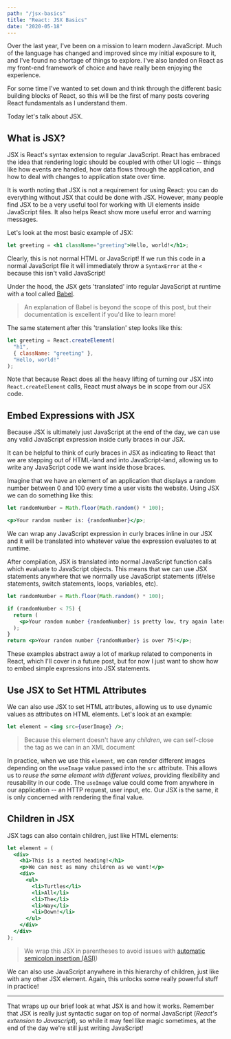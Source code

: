 ```yaml
---
path: "/jsx-basics"
title: "React: JSX Basics"
date: "2020-05-18"
---
```


Over the last year, I've been on a mission to learn modern JavaScript. Much of the language has changed and improved since my initial exposure to it, and I've found no shortage of things to explore. I've also landed on React as my front-end framework of choice and have really been enjoying the experience.

For some time I've wanted to set down and think through the different basic building blocks of React, so this will be the first of many posts covering React fundamentals as I understand them.

Today let's talk about JSX.

## What is JSX?

JSX is React's syntax extension to regular JavaScript. React has embraced the idea that rendering logic should be coupled with other UI logic -- things like how events are handled, how data flows through the application, and how to deal with changes to application state over time.

It is worth noting that JSX is not a requirement for using React: you can do everything without JSX that could be done with JSX. However, many people find JSX to be a very useful tool for working with UI elements inside JavaScript files. It also helps React show more useful error and warning messages.

Let's look at the most basic example of JSX:

```jsx
let greeting = <h1 className="greeting">Hello, world!</h1>;
```

Clearly, this is not normal HTML or JavaScript! If we run this code in a normal JavaScript file it will immediately throw a `SyntaxError` at the `<` because this isn't valid JavaScript!

Under the hood, the JSX gets 'translated' into regular JavaScript at runtime with a tool called [Babel](https://babeljs.io/docs/en/).

> An explanation of Babel is beyond the scope of this post, but their documentation is excellent if you'd like to learn more!

The same statement after this 'translation' step looks like this:

```jsx
let greeting = React.createElement(
  "h1",
  { className: "greeting" },
  "Hello, world!"
);
```

Note that because React does all the heavy lifting of turning our JSX into `React.createElement` calls, React must always be in scope from our JSX code.

## Embed Expressions with JSX

Because JSX is ultimately just JavaScript at the end of the day, we can use any valid JavaScript expression inside curly braces in our JSX.

It can be helpful to think of curly braces in JSX as indicating to React that we are stepping out of HTML-land and into JavaScript-land, allowing us to write any JavaScript code we want inside those braces.

Imagine that we have an element of an application that displays a random number between 0 and 100 every time a user visits the website. Using JSX we can do something like this:

```jsx
let randomNumber = Math.floor(Math.random() * 100);

<p>Your random number is: {randomNumber}</p>;
```

We can wrap any JavaScript expression in curly braces inline in our JSX and it will be translated into whatever value the expression evaluates to at runtime.

After compilation, JSX is translated into normal JavaScript function calls which evaluate to JavaScript objects. This means that we can use JSX statements anywhere that we normally use JavaScript statements (if/else statements, switch statements, loops, variables, etc).

```jsx
let randomNumber = Math.floor(Math.random() * 100);

if (randomNumber < 75) {
  return (
    <p>Your random number {randomNumber} is pretty low, try again later!</p>
  );
}
return <p>Your random number {randomNumber} is over 75!</p>;
```

These examples abstract away a lot of markup related to components in React, which I'll cover in a future post, but for now I just want to show how to embed simple expressions into JSX statements.

## Use JSX to Set HTML Attributes

We can also use JSX to set HTML attributes, allowing us to use dynamic values as attributes on HTML elements. Let's look at an example:

```jsx
let element = <img src={userImage} />;
```

> Because this element doesn't have any _children_, we can self-close the tag as we can in an XML document

In practice, when we use this `element`, we can render different images depending on the `useImage` value passed into the `src` attribute. This allows us to _reuse the same element with different values_, providing flexibility and reusability in our code. The `useImage` value could come from anywhere in our application -- an HTTP request, user input, etc. Our JSX is the same, it is only concerned with rendering the final value.

## Children in JSX

JSX tags can also contain children, just like HTML elements:

```jsx
let element = (
  <div>
    <h1>This is a nested heading!</h1>
    <p>We can nest as many children as we want!</p>
    <div>
      <ul>
        <li>Turtles</li>
        <li>All</li>
        <li>The</li>
        <li>Way</li>
        <li>Down!</li>
      </ul>
    </div>
  </div>
);
```

> We wrap this JSX in parentheses to avoid issues with [automatic semicolon insertion (ASI)](https://stackoverflow.com/questions/2846283/what-are-the-rules-for-javascripts-automatic-semicolon-insertion-asi))

We can also use JavaScript anywhere in this hierarchy of children, just like with any other JSX element. Again, this unlocks some really powerful stuff in practice!

<hr>

That wraps up our brief look at what JSX is and how it works. Remember that JSX is really just syntactic sugar on top of normal JavaScript (_React's extension to Javascript_), so while it may feel like magic sometimes, at the end of the day we're still just writing JavaScript!

